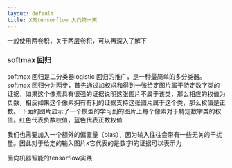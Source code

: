 ```yaml
---
layout: default
title: X天tensorflow 入门第一天
---
```


一般使用两卷积，关于两层卷积，可以再深入了解下

### softmax 回归
softmax 回归是二分类器logistic 回归的推广，是一种最简单的多分类器。softmax 回归分为两步，首先通过加权求和得到一张给定图片属于特定数字类的证据，如果这个像素具有很强的证据说明这张图片不属于该类，那么相应的权值为负数，相反如果这个像素拥有有利的证据支持这张图片属于这个类，那么权值是正数。
下面的图片显示了一个模型的学习到的图片上每个像素对于特定数字类的权值。红色代表负数权值，蓝色代表正数权值

我们也需要加入一个额外的偏置量（bias），因为输入往往会带有一些无关的干扰量。因此对于给定的输入图片x它代表的是数字i的证据可以表示为

面向机器智能的tensorflow实践
